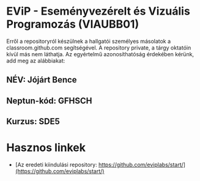 # EViP - Eseményvezérelt és Vizuális Programozás (VIAUBB01)

Erről a repositoryról készülnek a hallgatói személyes másolatok a classroom.github.com segítségével.
A repository private, a tárgy oktatóin kívül más nem láthatja.
Az egyértelmű azonosíthatóság érdekében kérünk, add meg az alábbiakat:

## NÉV: Jójárt Bence
## Neptun-kód: GFHSCH
## Kurzus: SDE5

# Hasznos linkek 

- [Az eredeti kiindulási repository: https://github.com/eviplabs/start/](https://github.com/eviplabs/start/)
